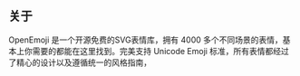## 关于

OpenEmoji 是一个开源免费的SVG表情库，拥有 4000 多个不同场景的表情，基本上你需要的都能在这里找到。完美支持 Unicode Emoji 标准，所有表情都经过了精心的设计以及遵循统一的风格指南，